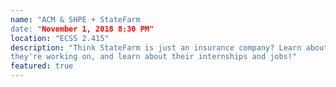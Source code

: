 ```yaml
---
name: "ACM & SHPE + StateFarm
date: "November 1, 2018 8:30 PM"
location: "ECSS 2.415"
description: "Think StateFarm is just an insurance company? Learn about how they are contributing to technology, see some of the projects
they're working on, and learn about their internships and jobs!"
featured: true
---
```

